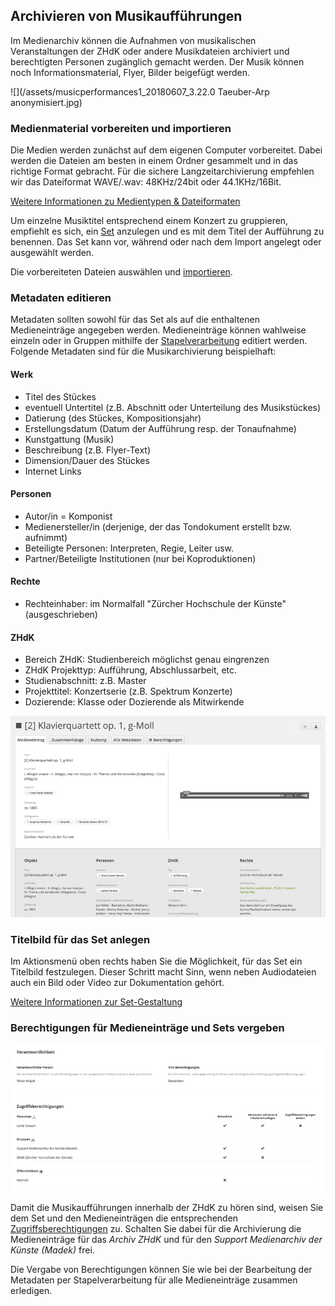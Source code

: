 ## Archivieren von Musikaufführungen

Im Medienarchiv können die Aufnahmen von musikalischen Veranstaltungen der ZHdK oder andere Musikdateien archiviert und berechtigten Personen zugänglich gemacht werden. Der Musik können noch Informationsmaterial, Flyer, Bilder beigefügt werden.

![](/assets/musicperformances1_20180607_3.22.0 Taeuber-Arp anonymisiert.jpg)

### Medienmaterial vorbereiten und importieren

Die Medien werden zunächst auf dem eigenen Computer vorbereitet. Dabei werden die Dateien am besten in einem Ordner gesammelt und in das richtige Format gebracht. Für die sichere Langzeitarchivierung empfehlen wir das Dateiformat WAVE/.wav: 48KHz/24bit oder 44.1KHz/16Bit.

[Weitere Informationen zu Medientypen & Dateiformaten](/madek/mediaentries.html#medientypen-dateiformate)

Um einzelne Musiktitel entsprechend einem Konzert zu gruppieren, empfiehlt es sich, ein [Set](/madek/organize.html#arbeiten-mit-sets) anzulegen und es mit dem Titel der Aufführung zu benennen. Das Set kann vor, während oder nach dem Import angelegt oder ausgewählt werden.

Die vorbereiteten Dateien auswählen und [importieren](/madek/mediaentries.html#medien-importieren).

### Metadaten editieren

Metadaten sollten sowohl für das Set als auf die enthaltenen Medieneinträge angegeben werden. Medieneinträge können wahlweise einzeln oder in Gruppen mithilfe der [Stapelverarbeitung](/madek/organize.html#stapelverarbeitung) editiert werden. Folgende Metadaten sind für die Musikarchivierung beispielhaft:

#### Werk

* Titel des Stückes
* eventuell Untertitel \(z.B. Abschnitt oder Unterteilung des Musikstückes\)
* Datierung \(des Stückes, Kompositionsjahr\)
* Erstellungsdatum \(Datum der Aufführung resp. der Tonaufnahme\)
* Kunstgattung \(Musik\)
* Beschreibung \(z.B. Flyer-Text\)
* Dimension/Dauer des Stückes
* Internet Links

#### Personen

* Autor/in = Komponist
* Medienersteller/in \(derjenige, der das Tondokument erstellt bzw. aufnimmt\)
* Beteiligte Personen: Interpreten, Regie, Leiter usw.
* Partner/Beteiligte Institutionen \(nur bei Koproduktionen\)

#### Rechte

* Rechteinhaber: im Normalfall "Zürcher Hochschule der Künste" \(ausgeschrieben\)

#### ZHdK

* Bereich ZHdK: Studienbereich möglichst genau eingrenzen
* ZHdK Projekttyp: Aufführung, Abschlussarbeit, etc.
* Studienabschnitt: z.B. Master
* Projekttitel: Konzertserie \(z.B. Spektrum Konzerte\)
* Dozierende: Klasse oder Dozierende als Mitwirkende

[![Metadaten](/assets/musicperformances3.jpg "Metadaten")](/assets/musicperformances3.png)

### Titelbild für das Set anlegen

Im Aktionsmenü oben rechts haben Sie die Möglichkeit, für das Set ein Titelbild festzulegen. Dieser Schritt macht Sinn, wenn neben Audiodateien auch ein Bild oder Video zur Dokumentation gehört.

[Weitere Informationen zur Set-Gestaltung](/madek/organize.html#darstellungsoptionen-von-sets)

### Berechtigungen für Medieneinträge und Sets vergeben

[![Berechtigungen](/assets/musicperformances2.jpg "Berechtigungen")](/assets/musicperformances2.png)

Damit die Musikaufführungen innerhalb der ZHdK zu hören sind, weisen Sie dem Set und den Medieneinträgen die entsprechenden [Zugriffsberechtigungen](/madek/mediaentries.html#zugriffsberechtigungen-bearbeiten) zu. Schalten Sie dabei für die Archivierung die Medieneinträge für das _Archiv ZHdK_ und für den _Support Medienarchiv der Künste \(Madek\)_ frei.

Die Vergabe von Berechtigungen können Sie wie bei der Bearbeitung der Metadaten per Stapelverarbeitung für alle Medieneinträge zusammen erledigen.

